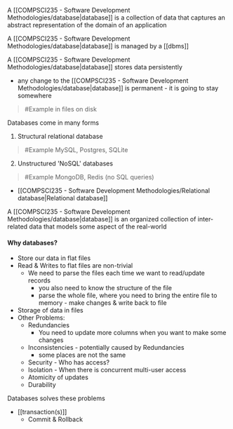 A [[COMPSCI235 - Software Development Methodologies/database|database]] is a collection of data that captures an abstract representation of the domain of an application

A [[COMPSCI235 - Software Development Methodologies/database|database]] is managed by a [[dbms]]

A [[COMPSCI235 - Software Development Methodologies/database|database]] stores data persistently
- any change to the [[COMPSCI235 - Software Development Methodologies/database|database]] is permanent - it is going to stay somewhere
>	#Example 
>	in files on disk

Databases come in many forms
1. Structural relational database
>	#Example 
>	MySQL, Postgres, SQLite

2. Unstructured 'NoSQL' databases
>	#Example 
>	MongoDB, Redis (no SQL queries)

- [[COMPSCI235 - Software Development Methodologies/Relational database|Relational database]]

A [[COMPSCI235 - Software Development Methodologies/database|database]] is an organized collection of inter-related data that models some aspect of the real-world

#### Why databases?
- Store our data in flat files
- Read & Writes to flat files are non-trivial
	- We need to parse the files each time we want to read/update records
		- you also need to know the structure of the file
		- parse the whole file, where you need to bring the entire file to memory - make changes & write back to file
- Storage of data in files
- Other Problems:
	- Redundancies
		- You need to update more columns when you want to make some changes
	- Inconsistencies - potentially caused by Redundancies
		- some places are not the same
	- Security - Who has access?
	- Isolation - When there is concurrent multi-user access
	- Atomicity of updates
	- Durability

Databases solves these problems
- [[transaction(s)]]
	- Commit & Rollback

